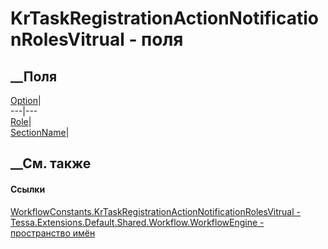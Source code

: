 # KrTaskRegistrationActionNotificationRolesVitrual - поля
##  __Поля
[Option](F_Tessa_Extensions_Default_Shared_Workflow_WorkflowEngine_WorkflowConstants_KrTaskRegistrationActionNotificationRolesVitrual_Option.htm)|  
---|---  
[Role](F_Tessa_Extensions_Default_Shared_Workflow_WorkflowEngine_WorkflowConstants_KrTaskRegistrationActionNotificationRolesVitrual_Role.htm)|  
[SectionName](F_Tessa_Extensions_Default_Shared_Workflow_WorkflowEngine_WorkflowConstants_KrTaskRegistrationActionNotificationRolesVitrual_SectionName.htm)|  
## __См. также
#### Ссылки
[WorkflowConstants.KrTaskRegistrationActionNotificationRolesVitrual -
](T_Tessa_Extensions_Default_Shared_Workflow_WorkflowEngine_WorkflowConstants_KrTaskRegistrationActionNotificationRolesVitrual.htm)
[Tessa.Extensions.Default.Shared.Workflow.WorkflowEngine - пространство
имён](N_Tessa_Extensions_Default_Shared_Workflow_WorkflowEngine.htm)
